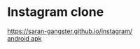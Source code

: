 # Instagram clone 
https://saran-gangster.github.io/instagram/ <br>
[android apk](https://raw.githubusercontent.com/saran-gangster/instagram/main/app-debug.apk)
